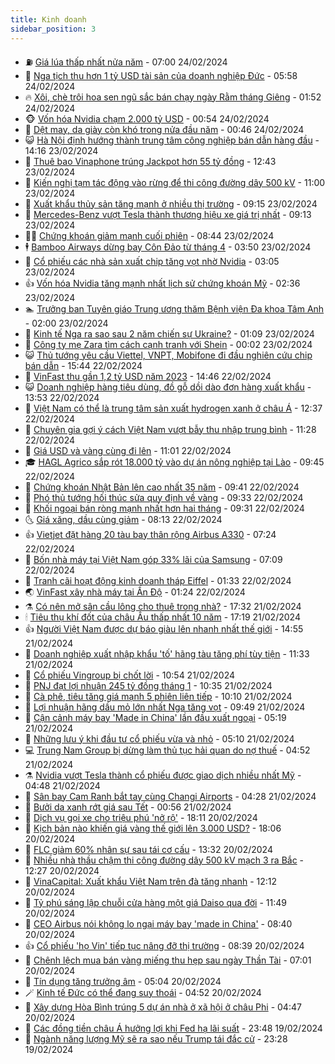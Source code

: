 ```yaml
---
title: Kinh doanh
sidebar_position: 3
---
```


<!-- vnexpress-kinh-doanh:START -->
- ⛽️ [Giá lúa thấp nhất nửa năm](https://vnexpress.net/gia-lua-thap-nhat-nua-nam-4714900.html) - 07:00 24/02/2024
- 🐲 [Nga tịch thu hơn 1 tỷ USD tài sản của doanh nghiệp Đức](https://vnexpress.net/nga-tich-thu-hon-1-ty-usd-tai-san-cua-doanh-nghiep-duc-4714890.html) - 05:58 24/02/2024
- 🔥 [Xôi, chè trôi hoa sen ngũ sắc bán chạy ngày Rằm tháng Giêng](https://vnexpress.net/xoi-che-troi-hoa-sen-ngu-sac-ban-chay-ngay-ram-thang-gieng-4714846.html) - 01:52 24/02/2024
- 🐵 [Vốn hóa Nvidia chạm 2.000 tỷ USD](https://vnexpress.net/von-hoa-nvidia-cham-2-000-ty-usd-4714827.html) - 00:54 24/02/2024
- 🦅 [Dệt may, da giày còn khó trong nửa đầu năm](https://vnexpress.net/det-may-da-giay-con-kho-trong-nua-dau-nam-4714727.html) - 00:46 24/02/2024
- 😺 [Hà Nội định hướng thành trung tâm công nghiệp bán dẫn hàng đầu](https://vnexpress.net/ha-noi-dinh-huong-thanh-trung-tam-cong-nghiep-ban-dan-hang-dau-4714770.html) - 14:16 23/02/2024
- 🤩 [Thuê bao Vinaphone trúng Jackpot hơn 55 tỷ đồng](https://vnexpress.net/thue-bao-vinaphone-trung-jackpot-hon-55-ty-dong-4714755.html) - 12:43 23/02/2024
- 🌮 [Kiến nghị tạm tác động vào rừng để thi công đường dây 500 kV](https://vnexpress.net/kien-nghi-tam-tac-dong-vao-rung-de-thi-cong-duong-day-500-kv-4714732.html) - 11:00 23/02/2024
- 🧰 [Xuất khẩu thủy sản tăng mạnh ở nhiều thị trường](https://vnexpress.net/xuat-khau-thuy-san-tang-manh-o-nhieu-thi-truong-4714643.html) - 09:15 23/02/2024
- 🤔 [Mercedes-Benz vượt Tesla thành thương hiệu xe giá trị nhất](https://vnexpress.net/mercedes-benz-vuot-tesla-thanh-thuong-hieu-xe-gia-tri-nhat-4714595.html) - 09:13 23/02/2024
- 🧑‍💻 [Chứng khoán giảm mạnh cuối phiên](https://vnexpress.net/chung-khoan-giam-manh-cuoi-phien-4714662.html) - 08:44 23/02/2024
- 🕴 [Bamboo Airways dừng bay Côn Đảo từ tháng 4](https://vnexpress.net/bamboo-airways-dung-bay-con-dao-tu-thang-4-4714476.html) - 03:50 23/02/2024
- 🦩 [Cổ phiếu các nhà sản xuất chip tăng vọt nhờ Nvidia](https://vnexpress.net/co-phieu-cac-nha-san-xuat-chip-tang-vot-nho-nvidia-4714436.html) - 03:05 23/02/2024
- 👍 [Vốn hóa Nvidia tăng mạnh nhất lịch sử chứng khoán Mỹ](https://vnexpress.net/von-hoa-nvidia-tang-manh-nhat-lich-su-chung-khoan-my-4714415.html) - 02:36 23/02/2024
- 🏊 [Trưởng ban Tuyên giáo Trung ương thăm Bệnh viện Đa khoa Tâm Anh](https://vnexpress.net/truong-ban-tuyen-giao-trung-uong-tham-benh-vien-da-khoa-tam-anh-4714392.html) - 02:00 23/02/2024
- 🤡 [Kinh tế Nga ra sao sau 2 năm chiến sự Ukraine?](https://vnexpress.net/kinh-te-nga-ra-sao-sau-2-nam-chien-su-ukraine-4714015.html) - 01:09 23/02/2024
- 👀 [Công ty mẹ Zara tìm cách cạnh tranh với Shein](https://vnexpress.net/cong-ty-me-zara-tim-cach-canh-tranh-voi-shein-4714278.html) - 00:02 23/02/2024
- 😺 [Thủ tướng yêu cầu Viettel, VNPT, Mobifone đi đầu nghiên cứu chip bán dẫn](https://vnexpress.net/thu-tuong-yeu-cau-viettel-vnpt-mobifone-di-dau-nghien-cuu-chip-ban-dan-4714320.html) - 15:44 22/02/2024
- 🦣 [VinFast thu gần 1,2 tỷ USD năm 2023](https://vnexpress.net/vinfast-thu-gan-1-2-ty-usd-nam-2023-4714303.html) - 14:46 22/02/2024
- 😺 [Doanh nghiệp hàng tiêu dùng, đồ gỗ dồi dào đơn hàng xuất khẩu](https://vnexpress.net/doanh-nghiep-hang-tieu-dung-do-go-doi-dao-don-hang-xuat-khau-4714290.html) - 13:53 22/02/2024
- 💼 [Việt Nam có thể là trung tâm sản xuất hydrogen xanh ở châu Á](https://vnexpress.net/viet-nam-co-the-la-trung-tam-san-xuat-hydrogen-xanh-o-chau-a-4714287.html) - 12:37 22/02/2024
- 🤗 [Chuyên gia gợi ý cách Việt Nam vượt bẫy thu nhập trung bình](https://vnexpress.net/chuyen-gia-goi-y-cach-viet-nam-vuot-bay-thu-nhap-trung-binh-4714247.html) - 11:28 22/02/2024
- 👀 [Giá USD và vàng cùng đi lên](https://vnexpress.net/gia-usd-va-vang-hom-nay-22-2-4714269.html) - 11:01 22/02/2024
- 🎓 [HAGL Agrico sắp rót 18.000 tỷ vào dự án nông nghiệp tại Lào](https://vnexpress.net/hagl-agrico-sap-rot-18-000-ty-vao-du-an-nong-nghiep-tai-lao-4714210.html) - 09:45 22/02/2024
- 🗽 [Chứng khoán Nhật Bản lên cao nhất 35 năm](https://vnexpress.net/chung-khoan-nhat-ban-len-cao-nhat-35-nam-4714184.html) - 09:41 22/02/2024
- 🚀 [Phó thủ tướng hối thúc sửa quy định về vàng](https://vnexpress.net/pho-thu-tuong-hoi-thuc-sua-quy-dinh-ve-vang-4714181.html) - 09:33 22/02/2024
- 🤗 [Khối ngoại bán ròng mạnh nhất hơn hai tháng](https://vnexpress.net/khoi-ngoai-ban-rong-manh-nhat-hon-hai-thang-4714222.html) - 09:31 22/02/2024
- 🌜 [Giá xăng, dầu cùng giảm](https://vnexpress.net/gia-xang-moi-nhat-hom-nay-4714190.html) - 08:13 22/02/2024
- 👍 [Vietjet đặt hàng 20 tàu bay thân rộng Airbus A330](https://vnexpress.net/vietjet-dat-hang-20-tau-bay-than-rong-airbus-a330-4714129.html) - 07:24 22/02/2024
- 🤖 [Bốn nhà máy tại Việt Nam góp 33% lãi của Samsung](https://vnexpress.net/bon-nha-may-tai-viet-nam-gop-33-lai-cua-samsung-4714116.html) - 07:09 22/02/2024
- 🫣 [Tranh cãi hoạt động kinh doanh tháp Eiffel](https://vnexpress.net/tranh-cai-hoat-dong-kinh-doanh-thap-eiffel-4713738.html) - 01:33 22/02/2024
- 🌏 [VinFast xây nhà máy tại Ấn Độ](https://vnexpress.net/vinfast-xay-nha-may-tai-an-do-4713911.html) - 01:24 22/02/2024
- ⚗️ [Có nên mở sân cầu lông cho thuê trong nhà?](https://vnexpress.net/co-nen-mo-san-cau-long-cho-thue-trong-nha-4713390.html) - 17:32 21/02/2024
- 🕯 [Tiêu thụ khí đốt của châu Âu thấp nhất 10 năm](https://vnexpress.net/tieu-thu-khi-dot-cua-chau-au-thap-nhat-10-nam-4713846.html) - 17:19 21/02/2024
- 👍 [Người Việt Nam được dự báo giàu lên nhanh nhất thế giới](https://vnexpress.net/nguoi-viet-nam-duoc-du-bao-giau-len-nhanh-nhat-the-gioi-4713822.html) - 14:55 21/02/2024
- 🤠 [Doanh nghiệp xuất nhập khẩu &#39;tố&#39; hãng tàu tăng phí tùy tiện](https://vnexpress.net/doanh-nghiep-xuat-nhap-khau-to-hang-tau-tang-phi-tuy-tien-4713833.html) - 11:33 21/02/2024
- 🌊 [Cổ phiếu Vingroup bị chốt lời](https://vnexpress.net/co-phieu-vingroup-bi-chot-loi-4713852.html) - 10:54 21/02/2024
- 🌈 [PNJ đạt lợi nhuận 245 tỷ đồng tháng 1](https://vnexpress.net/pnj-dat-loi-nhuan-245-ty-dong-thang-1-4713851.html) - 10:35 21/02/2024
- 🥳 [Cà phê, tiêu tăng giá mạnh 5 phiên liên tiếp](https://vnexpress.net/ca-phe-tieu-tang-gia-manh-5-phien-lien-tiep-4713798.html) - 10:10 21/02/2024
- 🐻 [Lợi nhuận hãng dầu mỏ lớn nhất Nga tăng vọt](https://vnexpress.net/loi-nhuan-hang-dau-mo-lon-nhat-nga-tang-vot-4713759.html) - 09:49 21/02/2024
- 💫 [Cận cảnh máy bay &#39;Made in China&#39; lần đầu xuất ngoại](https://vnexpress.net/can-canh-may-bay-made-in-china-lan-dau-xuat-ngoai-4713682.html) - 05:19 21/02/2024
- 🤩 [Những lưu ý khi đầu tư cổ phiếu vừa và nhỏ](https://vnexpress.net/nhung-luu-y-khi-dau-tu-co-phieu-vua-va-nho-4711083.html) - 05:10 21/02/2024
- 💻 [Trung Nam Group bị dừng làm thủ tục hải quan do nợ thuế](https://vnexpress.net/trung-nam-group-bi-dung-lam-thu-tuc-hai-quan-do-no-thue-4713669.html) - 04:52 21/02/2024
- ⚗️ [Nvidia vượt Tesla thành cổ phiếu được giao dịch nhiều nhất Mỹ](https://vnexpress.net/nvidia-vuot-tesla-thanh-co-phieu-duoc-giao-dich-nhieu-nhat-my-4713622.html) - 04:48 21/02/2024
- 🌈 [Sân bay Cam Ranh bắt tay cùng Changi Airports](https://vnexpress.net/san-bay-cam-ranh-bat-tay-cung-changi-airports-4713624.html) - 04:28 21/02/2024
- 🌝 [Bưởi da xanh rớt giá sau Tết](https://vnexpress.net/buoi-da-xanh-rot-gia-sau-tet-4713397.html) - 00:56 21/02/2024
- 🥸 [Dịch vụ gọi xe cho triệu phú &#39;nở rộ&#39;](https://vnexpress.net/dich-vu-goi-xe-cho-trieu-phu-no-ro-4713366.html) - 18:11 20/02/2024
- 🦆 [Kịch bản nào khiến giá vàng thế giới lên 3.000 USD?](https://vnexpress.net/kich-ban-nao-khien-gia-vang-the-gioi-len-3-000-usd-4713451.html) - 18:06 20/02/2024
- 🌋 [FLC giảm 60% nhân sự sau tái cơ cấu](https://vnexpress.net/flc-giam-60-nhan-su-sau-tai-co-cau-4713487.html) - 13:32 20/02/2024
- 🦍 [Nhiều nhà thầu chậm thi công đường dây 500 kV mạch 3 ra Bắc](https://vnexpress.net/nhieu-nha-thau-cham-thi-cong-duong-day-500-kv-mach-3-ra-bac-4713483.html) - 12:27 20/02/2024
- 🤔 [VinaCapital: Xuất khẩu Việt Nam trên đà tăng nhanh](https://vnexpress.net/vinacapital-xuat-khau-viet-nam-tren-da-tang-nhanh-4713472.html) - 12:12 20/02/2024
- 🧰 [Tỷ phú sáng lập chuỗi cửa hàng một giá Daiso qua đời](https://vnexpress.net/ty-phu-sang-lap-chuoi-cua-hang-mot-gia-daiso-qua-doi-4713467.html) - 11:49 20/02/2024
- 🌝 [CEO Airbus nói không lo ngại máy bay &#39;made in China&#39;](https://vnexpress.net/ceo-airbus-noi-khong-lo-ngai-may-bay-made-in-china-4713367.html) - 08:40 20/02/2024
- 👍 [Cổ phiếu &#39;họ Vin&#39; tiếp tục nâng đỡ thị trường](https://vnexpress.net/co-phieu-ho-vin-tiep-tuc-nang-do-thi-truong-4713416.html) - 08:39 20/02/2024
- 🗽 [Chênh lệch mua bán vàng miếng thu hẹp sau ngày Thần Tài](https://vnexpress.net/gia-vang-nhan-nu-trang-giam-nhe-sau-ngay-than-tai-4713319.html) - 07:01 20/02/2024
- 🐎 [Tín dụng tăng trưởng âm](https://vnexpress.net/tin-dung-tang-truong-am-4713328.html) - 05:04 20/02/2024
- 🪄 [Kinh tế Đức có thể đang suy thoái](https://vnexpress.net/kinh-te-duc-co-the-dang-suy-thoai-4713229.html) - 04:52 20/02/2024
- 🎊 [Xây dựng Hòa Bình trúng 5 dự án nhà ở xã hội ở châu Phi](https://vnexpress.net/xay-dung-hoa-binh-trung-5-du-an-nha-o-xa-hoi-o-chau-phi-4713284.html) - 04:47 20/02/2024
- 🗽 [Các đồng tiền châu Á hưởng lợi khi Fed hạ lãi suất](https://vnexpress.net/cac-dong-tien-chau-a-huong-loi-khi-fed-ha-lai-suat-4713024.html) - 23:48 19/02/2024
- 🦩 [Ngành năng lượng Mỹ sẽ ra sao nếu Trump tái đắc cử](https://vnexpress.net/nganh-nang-luong-my-se-ra-sao-neu-trump-tai-dac-cu-4712882.html) - 23:28 19/02/2024<!-- vnexpress-kinh-doanh:END -->
